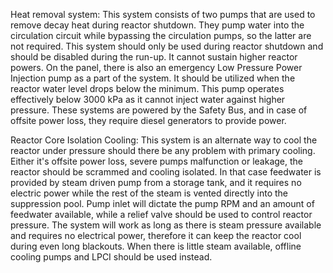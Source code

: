 Heat removal system:
This system consists of two pumps that are used to remove decay heat during reactor shutdown. They pump water into the circulation circuit while bypassing the circulation pumps, so the latter are not required. This system should only be used during reactor shutdown and should be disabled during the run-up. It cannot sustain higher reactor powers. On the panel, there is also an emergency Low Pressure Power Injection pump as a part of the system. It should be utilized when the reactor water level drops below the minimum. This pump operates effectively below 3000 kPa as it cannot inject water against higher pressure. These systems are powered by the Safety Bus, and in case of offsite power loss, they require diesel generators to provide power.

Reactor Core Isolation Cooling:
This system is an alternate way to cool the reactor under pressure should there be any problem with primary cooling. Either it's offsite power loss, severe pumps malfunction or leakage, the reactor should be scrammed and cooling isolated. In that case feedwater is provided by steam driven pump from a storage tank, and it requires no electric power while the rest of the steam is vented directly into the suppression pool. Pump inlet will dictate the pump RPM and an amount of feedwater available, while a relief valve should be used to control reactor pressure. The system will work as long as there is steam pressure available and requires no electrical power, therefore it can keep the reactor cool during even long blackouts. When there is little steam available, offline cooling pumps and LPCI should be used instead.
